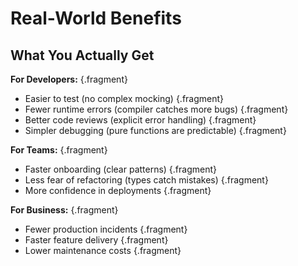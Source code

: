 # Real-World Benefits

## What You Actually Get

**For Developers:** {.fragment}
- Easier to test (no complex mocking) {.fragment}
- Fewer runtime errors (compiler catches more bugs) {.fragment}
- Better code reviews (explicit error handling) {.fragment}
- Simpler debugging (pure functions are predictable) {.fragment}

**For Teams:** {.fragment}
- Faster onboarding (clear patterns) {.fragment}
- Less fear of refactoring (types catch mistakes) {.fragment}
- More confidence in deployments {.fragment}

**For Business:** {.fragment}
- Fewer production incidents {.fragment}
- Faster feature delivery {.fragment}
- Lower maintenance costs {.fragment}

<!-- NOTES: These aren't theoretical benefits - they're measurable improvements. Less time debugging, more time building features. Higher confidence in changes. Better developer experience. -->
